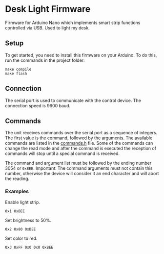 # Desk Light Firmware

Firmware for Arduino Nano which implements smart strip functions controlled via USB. Used to light my desk.

## Setup

To get started, you need to install this firmware on your Arduino. To do this, run the commands in the project folder:

```
make compile
make flash
```

## Сonnection

The serial port is used to communicate with the control device. The connection speed is 9600 baud.

## Commands

The unit receives commands over the serial port as a sequence of integers. The first value is the command, followed by the arguments. The available commands are listed in the [commands.h](src/api/commands.h) file.  Some of the commands can change the read mode and after the command is executed the reception of commands will stop until a special command is received.

The command and argument list must be followed by the ending number 3054 or `0xBEE`. Important: The command arguments must not contain this number, otherwise the device will consider it an end character and will abort the reading.

### Examples

Enable light strip.

```
0x1 0xBEE
```

Set brightness to 50%.

```
0x2 0x80 0xBEE
```

Set color to red.

```
0x3 0xFF 0x0 0x0 0xBEE
```
